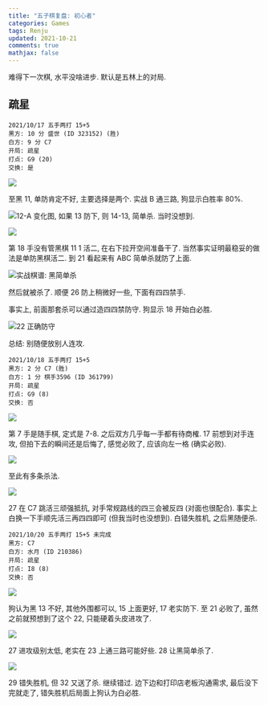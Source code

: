 ```yaml
---
title: "五子棋复盘: 初心者"
categories: Games
tags: Renju
updated: 2021-10-21
comments: true
mathjax: false
---
```


难得下一次棋, 水平没啥进步. 默认是五林上的对局.

<!-- more -->

## 疏星

```
2021/10/17 五手两打 15+5
黑方: 10 分 盛世 (ID 323152) (胜)
白方: 9 分 C7
开局: 疏星
打点: G9 (20)
交换: 是
```

![](https://shiina18.github.io/assets/posts/images/20211017131323144_15027.png)

至黑 11, 单防肯定不好, 主要选择是两个. 实战 B 通三路, 狗显示白胜率 80%.

![12-A 变化图, 如果 13 防下, 则 14-13, 简单杀. 当时没想到.](https://shiina18.github.io/assets/posts/images/20211017131519051_8805.png "12-A 变化图, 如果 13 防下, 则 14-13, 简单杀. 当时没想到.")

![](https://shiina18.github.io/assets/posts/images/20211017132157432_11674.png)

第 18 手没有管黑棋 11 1 活二, 在右下拉开空间准备干了. 当然事实证明最稳妥的做法是单防黑棋活二. 到 21 看起来有 ABC 简单杀就防了上面.

![实战棋谱: 黑简单杀](https://shiina18.github.io/assets/posts/images/20211017132618414_31304.png "实战棋谱: 黑简单杀")

然后就被杀了. 顺便 26 防上稍微好一些, 下面有四四禁手.

事实上, 前面那套杀可以通过造四四禁防守. 狗显示 18 开始白必胜.

![22 正确防守](https://shiina18.github.io/assets/posts/images/20211017132857707_27078.png "22 正确防守")

总结: 别随便放别人连攻.


```
2021/10/18 五手两打 15+5
黑方: 2 分 C7 (胜)
白方: 1 分 棋手3596 (ID 361799)
开局: 疏星
打点: G9 (8)
交换: 否
```

![](https://shiina18.github.io/assets/posts/images/20211021213147254_693.png)

第 7 手是随手棋, 定式是 7-8. 之后双方几乎每一手都有待商榷. 17 前想到对手连攻, 但拍下去的瞬间还是后悔了, 感觉必败了, 应该向左一格 (确实必败).

![](https://shiina18.github.io/assets/posts/images/20211021213608994_29855.png)

至此有多条杀法.

![](https://shiina18.github.io/assets/posts/images/20211021213738666_27060.png)

27 在 C7 跳活三顽强抵抗, 对手常规路线的四三会被反四 (对面也很配合). 事实上白换一下手顺先活三再四四即可 (但我当时也没想到). 白错失胜机, 之后黑随便杀.


```
2021/10/20 五手两打 15+5 未完成
黑方: C7
白方: 水月 (ID 210386)
开局: 疏星
打点: I8 (8)
交换: 否
```

![](https://shiina18.github.io/assets/posts/images/20211021214551732_6446.png)

狗认为黑 13 不好, 其他外围都可以, 15 上面更好, 17 老实防下. 至 21 必败了, 虽然之前就预想到了这个 22, 只能硬着头皮进攻了.

![](https://shiina18.github.io/assets/posts/images/20211021215019394_20738.png)

27 进攻级别太低, 老实在 23 上通三路可能好些. 28 让黑简单杀了.

![](https://shiina18.github.io/assets/posts/images/20211021215219500_16237.png)

29 错失胜机, 但 32 又送了杀. 继续错过. 边下边和打印店老板沟通需求, 最后没下完就走了, 错失胜机后局面上狗认为白必胜.